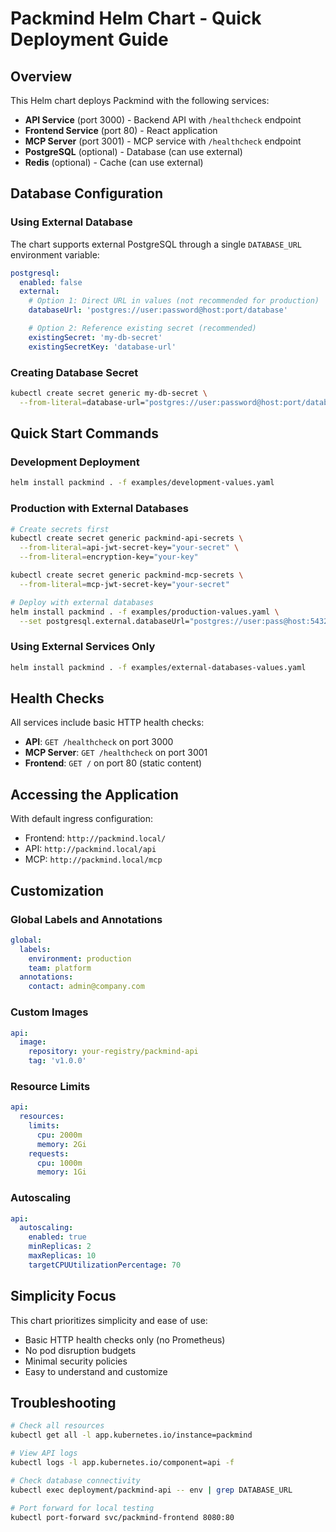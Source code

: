 # Packmind Helm Chart - Quick Deployment Guide

## Overview

This Helm chart deploys Packmind with the following services:

- **API Service** (port 3000) - Backend API with `/healthcheck` endpoint
- **Frontend Service** (port 80) - React application
- **MCP Server** (port 3001) - MCP service with `/healthcheck` endpoint
- **PostgreSQL** (optional) - Database (can use external)
- **Redis** (optional) - Cache (can use external)

## Database Configuration

### Using External Database

The chart supports external PostgreSQL through a single `DATABASE_URL` environment variable:

```yaml
postgresql:
  enabled: false
  external:
    # Option 1: Direct URL in values (not recommended for production)
    databaseUrl: 'postgres://user:password@host:port/database'

    # Option 2: Reference existing secret (recommended)
    existingSecret: 'my-db-secret'
    existingSecretKey: 'database-url'
```

### Creating Database Secret

```bash
kubectl create secret generic my-db-secret \
  --from-literal=database-url="postgres://user:password@host:port/database"
```

## Quick Start Commands

### Development Deployment

```bash
helm install packmind . -f examples/development-values.yaml
```

### Production with External Databases

```bash
# Create secrets first
kubectl create secret generic packmind-api-secrets \
  --from-literal=api-jwt-secret-key="your-secret" \
  --from-literal=encryption-key="your-key"

kubectl create secret generic packmind-mcp-secrets \
  --from-literal=mcp-jwt-secret-key="your-secret"

# Deploy with external databases
helm install packmind . -f examples/production-values.yaml \
  --set postgresql.external.databaseUrl="postgres://user:pass@host:5432/db"
```

### Using External Services Only

```bash
helm install packmind . -f examples/external-databases-values.yaml
```

## Health Checks

All services include basic HTTP health checks:

- **API**: `GET /healthcheck` on port 3000
- **MCP Server**: `GET /healthcheck` on port 3001
- **Frontend**: `GET /` on port 80 (static content)

## Accessing the Application

With default ingress configuration:

- Frontend: `http://packmind.local/`
- API: `http://packmind.local/api`
- MCP: `http://packmind.local/mcp`

## Customization

### Global Labels and Annotations

```yaml
global:
  labels:
    environment: production
    team: platform
  annotations:
    contact: admin@company.com
```

### Custom Images

```yaml
api:
  image:
    repository: your-registry/packmind-api
    tag: 'v1.0.0'
```

### Resource Limits

```yaml
api:
  resources:
    limits:
      cpu: 2000m
      memory: 2Gi
    requests:
      cpu: 1000m
      memory: 1Gi
```

### Autoscaling

```yaml
api:
  autoscaling:
    enabled: true
    minReplicas: 2
    maxReplicas: 10
    targetCPUUtilizationPercentage: 70
```

## Simplicity Focus

This chart prioritizes simplicity and ease of use:

- Basic HTTP health checks only (no Prometheus)
- No pod disruption budgets
- Minimal security policies
- Easy to understand and customize

## Troubleshooting

```bash
# Check all resources
kubectl get all -l app.kubernetes.io/instance=packmind

# View API logs
kubectl logs -l app.kubernetes.io/component=api -f

# Check database connectivity
kubectl exec deployment/packmind-api -- env | grep DATABASE_URL

# Port forward for local testing
kubectl port-forward svc/packmind-frontend 8080:80
```
